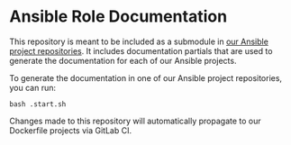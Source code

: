 # Ansible Role Documentation

This repository is meant to be included as a submodule in [our Ansible project repositories](https://gitlab.com/megabyte-labs/ansible-roles). It includes documentation partials that are used to generate the documentation for each of our Ansible projects.

To generate the documentation in one of our Ansible project repositories, you can run:

```
bash .start.sh
```

Changes made to this repository will automatically propagate to our Dockerfile projects via GitLab CI.




